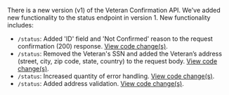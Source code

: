 There is a new version (v1) of the Veteran Confirmation API.
We've added new functionality to the status endpoint in version 1. New functionality includes:
- `/status`: Added 'ID' field and 'Not Confirmed' reason to the request confirmation (200) response. [View code change(s)](https://github.com/department-of-veterans-affairs/lighthouse-veteran-confirmation/pull/72).
- `/status`: Removed the Veteran's SSN and added the Veteran’s address (street, city, zip code, state, country) to the request body. [View code change(s)](https://github.com/department-of-veterans-affairs/lighthouse-veteran-confirmation/pull/14).
- `/status`: Increased quantity of error handling. [View code change(s)](https://github.com/department-of-veterans-affairs/lighthouse-veteran-confirmation/pull/62).
- `/status`: Added address validation. [View code change(s)](https://github.com/department-of-veterans-affairs/lighthouse-veteran-confirmation/pull/68).